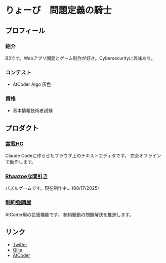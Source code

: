 # りょーび　問題定義の騎士

## プロフィール

### 紹介

B3です。Webアプリ開発とゲーム制作が好き。Cybersecurityに興味あり。

### コンテスト

- AtCoder Algo 灰色

### 資格

- 基本情報技術者試験

## プロダクト

### [盆栽HG](https://trueryob.github.io/BonsaiHG/)

Claude Codeに作らせたブラウザ上のテキストエディタです。
完全オフラインで動作します。

### [Rhaazoeな間引き](https://unityroom.com/users/trueryob)

パズルゲームです。現在制作中... (08/17/2025)

### [制約強調屋](https://greasyfork.org/en/scripts/541785-constraints-emphasizer)

AtCoder用の拡張機能です。
制約駆動の問題解決を推進します。

## リンク

- [Twitter](https://twitter.com/deep_nap_engine)
- [Qiita](https://qiita.com/TrueRyoB)
- [AtCoder](https://atcoder.jp/users/TrueRyoB)

